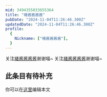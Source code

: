 ```yaml
---
mid: 3494355033655364
title: "褚酱酱酱酱"
pubDate: "2024-11-04T11:26:46.300Z"
updatedDate: "2024-11-04T11:26:46.300Z"
profile:
  {
    Nickname: ["褚酱酱酱酱"],
  }
---
```


关注[褚酱酱酱酱](https://space.bilibili.com/3494355033655364)谢谢喵~ 关注[褚酱酱酱酱](https://space.bilibili.com/3494355033655364)谢谢喵~

## 此条目有待补充
你可以在[这里](https://github.com/Yuhanawa/VTuber.ICU-Content/edit/master/v/褚酱酱酱酱/index.md)编辑本文
